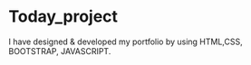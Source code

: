 # Today_project
I have designed &amp; developed my portfolio by using HTML,CSS, BOOTSTRAP, JAVASCRIPT. 
